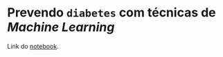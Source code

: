 # Prevendo `diabetes` com técnicas de _Machine Learning_

Link do [notebook](https://colab.research.google.com/drive/1jHGR0Fgm0kuoH5RQt3oMKLxOaMtkBw3v#scrollTo=HPGBOV8NfW7N&uniqifier=2).
